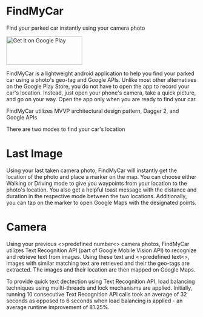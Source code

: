 # FindMyCar
Find your parked car instantly using your camera photo

<a href='https://play.google.com/store/apps/details?id=com.release.rroycsdev.findmycar&pcampaignid=MKT-Other-global-all-co-prtnr-py-PartBadge-Mar2515-1'><img alt='Get it on Google Play' width="200" height="75" src='https://play.google.com/intl/en_us/badges/images/generic/en_badge_web_generic.png'/></a>

FindMyCar is a lightweight android application to help you find your parked car using a photo's geo-tag and Google APIs.
Unlike most other alternatives on the Google Play Store, you do not have to open the app to record your car's location.
Instead, just open your phone's camera, take a quick picture, and go on your way. Open the app only when you are ready to find your car.

FindMyCar utilizes MVVP architectural design pattern, Dagger 2, and Google APIs

There are two modes to find your car's location
# Last Image
Using your last taken camera photo, FindMyCar will instantly get the location of the photo and place a marker on the map.
You can choose either Walking or Driving mode to give you waypoints from your location to the photo's location. You also get a helpful toast message with the distance and duration in the respective mode between the two locations. Additionally, you can tap on the marker to open Google Maps with the designated points.

# Camera 
Using your previous <>predefined number<> camera photos, FindMyCar utilizes Text Recognition API (part of Google Mobile  Vision API)
to recognize and retrieve text from images. Using these text and <>predefined text<>, images with similar matching text are retrieved and their the geo-tags are extracted. The images and their location are then mapped on Google Maps.
  
To provide quick text dectection using Text Recognition API, load balancing techniques using muilti-threads and lock mechanisms are applied. Initially, running 10 consecutive Text Recognition API calls took an average of 32 seconds as opposed to 6 seconds when load balancing is applied - an average runtime improvement of 81.25%.
